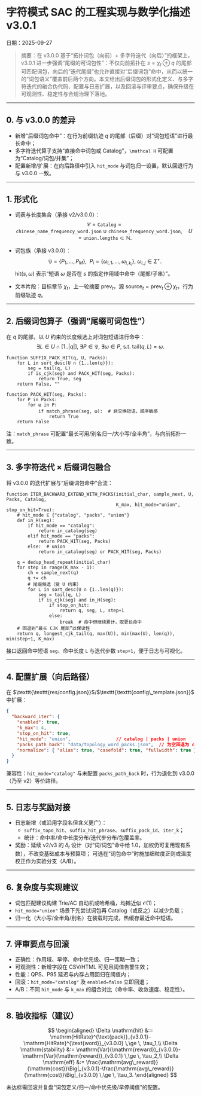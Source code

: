 ﻿# 字符模式 SAC 的工程实现与数学化描述v3.0.1
日期：2025-09-27


> 摘要：在 v3.0.0 基于“拓扑词包（向前）+ 多字符迭代（向后）”的框架上，v3.0.1 进一步强调“尾缀的可词包性”：不仅向前拓扑在 $s=\chi_t\oplus q$ 的尾部可匹配词包，向后的“迭代尾缀”也允许直接对“后缀词包”命中，从而以统一的“词包语义”覆盖前后两个方向。本文给出后缀词包的形式化定义、与多字符迭代的融合伪代码、配置与日志扩展，以及回滚与评审要点，确保升级在可观测性、稳定性与合规治理下落地。

---

## 0. 与 v3.0.0 的差异

- 新增“后缀词包命中”：在行为前缀轨迹 $q$ 的尾部（后缀）对“词包短语”进行最长命中；
- 多字符迭代算子支持“直接命中词包或 Catalog”，`\mathcal H` 可配置为“Catalog/词包/并集”；
- 配置新增/扩展：在向后路径中引入 `hit_mode` 与词包归一设置，默认回退行为与 v3.0.0 一致。

---

## 1. 形式化

- 词表与长度集合（承接 v2/v3.0.0）：
  $$\mathcal{C}=\texttt{Catalog}=\texttt{chinese\_name\_frequency\_word.json}\ \cup\ \texttt{chinese\_frequency\_word.json},\quad U=\texttt{union.lengths}\subset\mathbb{N}.$$

- 词包族（承接 v3.0.0）：
  $$\mathfrak{P}=\{P_1,\dots,P_M\},\ \ P_i=\{\omega_{i,1},\dots,\omega_{i,k_i}\},\ \omega_{i,j}\in\Sigma^{+}.$$
  $\mathrm{hit}(s,\omega)$ 表示“短语 $\omega$ 是否在 $s$ 的指定作用域中命中（尾部/子串）”。

- 文本片段：目标章节 $\chi_t$，上一轮摘要 $\mathrm{prev}_t$，源 $\mathrm{source}_t=\mathrm{prev}_t\oplus\chi_t$，行为前缀轨迹 $q$。

---

## 2. 后缀词包算子（强调“尾缀可词包性”）

在 $q$ 的尾部，以 $U$ 约束的长度候选上对词包短语进行命中：
$$\exists L\in U\cap[1..|q|],\ \exists P\in\mathfrak{P},\ \exists\omega\in P,\ \text{s.t. }\mathrm{tail}(q,L)=\omega.$$

```pseudo
function SUFFIX_PACK_HIT(q, U, Packs):
    for L in sort_desc(U ∩ {1..len(q)}):
        seg = tail(q, L)
        if is_cjk(seg) and PACK_HIT(seg, Packs):
            return True, seg
    return False, ""

function PACK_HIT(seg, Packs):
    for P in Packs:
        for ω in P:
            if match_phrase(seg, ω):  # 非交换短语，顺序敏感
                return True
    return False
```

注：`match_phrase` 可配置“最长可用/别名归一/大小写/全半角”，与向前拓扑一致。

---

## 3. 多字符迭代 × 后缀词包融合

将 v3.0.0 的迭代扩展与“后缀词包命中”合流：

```pseudo
function ITER_BACKWARD_EXTEND_WITH_PACKS(initial_char, sample_next, U, Packs, Catalog,
                                         K_max, hit_mode="union", stop_on_hit=True):
    # hit_mode ∈ {"catalog", "packs", "union"}
    def in_H(seg):
        if hit_mode == "catalog":
            return in_catalog(seg)
        elif hit_mode == "packs":
            return PACK_HIT(seg, Packs)
        else:  # union
            return in_catalog(seg) or PACK_HIT(seg, Packs)

    q = dedup_head_repeat(initial_char)
    for step in range(K_max - 1):
        ch = sample_next(q)
        q += ch
        # 尾缀候选（受 U 约束）
        for L in sort_desc(U ∩ {1..len(q)}):
            seg = tail(q, L)
            if is_cjk(seg) and in_H(seg):
                if stop_on_hit:
                    return q, seg, L, step+1
                else:
                    break  # 命中但继续累计，取更长命中
    # 回退到“最长 CJK 尾部”以保读性
    return q, longest_cjk_tail(q, max(U)), min(max(U), len(q)), min(step+1, K_max)
```

接口返回命中短语 `seg`、命中长度 `L` 与迭代步数 `step+1`，便于日志与可视化。

---

## 4. 配置扩展（向后路径）

在 $\texttt{\texttt{res/config.json}}$/$\texttt{\texttt{config\_template.json}}$ 中扩展：

```json
{
  "backward_iter": {
    "enabled": true,
    "k_max": 4,
    "stop_on_hit": true,
    "hit_mode": "union",                 // catalog | packs | union
    "packs_path_back": "data/topology_word_packs.json",  // 为空回退为 catalog
    "normalize": { "alias": true, "casefold": true, "fullwidth": true }
  }
}
```

兼容性：`hit_mode="catalog"` 与未配置 `packs_path_back` 时，行为退化到 v3.0.0（乃至 v2）等价路径。

---

## 5. 日志与奖励对接

- 日志新增（或沿用字段名但含义更广）：
  - `suffix_topo_hit`、`suffix_hit_phrase`、`suffix_pack_id`、`iter_k`；
  - 统计：命中率/命中长度分布/迭代步分布/包覆盖率。
- 奖励：延续 v2/v3 的 $\delta_t$ 设计（对“词/词包”命中给 1.0，加权仍可复用现有系数），不改变基础成本与预算项；
  可选在“词包命中”时施加细粒度正则或温度校正作为实验分支（A/B）。

---

## 6. 复杂度与实现建议

- 词包匹配建议构建 Trie/AC 自动机或哈希桶，均摊近似 $\mathcal{O}(1)$；
- `hit_mode="union"` 场景下先尝试词包再 Catalog（或反之）以减少负载；
- 归一化（大小写/全半角/别名）在装载时完成，热缓存最近命中短语。

---

## 7. 评审要点与回滚

- 正确性：作用域、早停、命中优先级、归一策略一致；
- 可观测性：新增字段在 CSV/HTML 可见且阈值告警生效；
- 性能：QPS、P95 延迟与内存占用回归在阈值内；
- 回滚：`hit_mode="catalog"` 及 `enabled=false` 立即回退；
- A/B：不同 `hit_mode` 与 `k_max` 的组合对比（命中率、收敛速度、稳定性）。

---

## 8. 验收指标（建议）

$$
\begin{aligned}
\Delta \mathrm{hit} &:= \mathrm{HitRate}^{\text{pack}}_{v3.0.1}-\mathrm{HitRate}^{\text{word}}_{v3.0.0} \,\ge \, \tau_1,\\
\Delta \mathrm{stability} &:= \mathrm{Var}(\mathrm{reward})_{v3.0.0}-\mathrm{Var}(\mathrm{reward})_{v3.0.1} \,\ge \, \tau_2,\\
\Delta \mathrm{eff} &:= \frac{\mathrm{avg\_reward}}{\mathrm{cost}}\Big|_{v3.0.1}-\frac{\mathrm{avg\_reward}}{\mathrm{cost}}\Big|_{v3.0.0} \,\ge \, \tau_3.
\end{aligned}
$$

未达标需回滚并复盘“词包定义/归一/命中优先级/早停阈值”的配置。